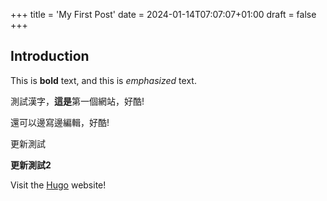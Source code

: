 +++
title = 'My First Post'
date = 2024-01-14T07:07:07+01:00
draft = false
+++
## Introduction

This is **bold** text, and this is *emphasized* text.

測試漢字，**這是**第一個網站，好酷!

還可以邊寫邊編輯，好酷!

更新測試

**更新測試2**

Visit the [Hugo](https://gohugo.io) website!